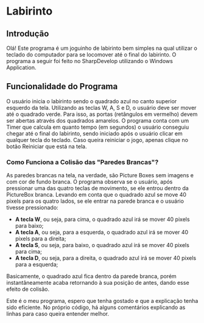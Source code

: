 # Labirinto
## Introdução
Olá! Este programa é um joguinho de labirinto bem simples na qual utilizar o teclado do computador para se locomover até o final do labirinto. O programa a seguir foi feito no SharpDevelop utilizando o Windows Application.
&nbsp;

## Funcionalidade do Programa
O usuário inicia o labirinto sendo o quadrado azul no canto superior esquerdo da tela. Utilizando as teclas W, A, S e D, o usuário deve ser mover até o quadrado verde. Para isso, as portas (retângulos em vermelho) devem ser abertas através dos quadrados amarelos. O programa conta com um Timer que calcula em quanto tempo (em segundos) o usuário conseguiu chegar até o final do labirinto, sendo iniciado após o usuário clicar em qualquer tecla do teclado. Caso queira reiniciar o jogo, apenas clique no botão Reiniciar que está na tela.

### Como Funciona a Colisão das "Paredes Brancas"?
As paredes brancas na tela, na verdade, são Picture Boxes sem imagens e com cor de fundo branca. O programa observa se o usuário, após pressionar uma das quatro teclas de movimento, se ele entrou dentro da PictureBox branca. Levando em conta que o quadrado azul se move 40 pixels para os quatro lados, se ele entrar na parede branca e o usuário tivesse pressionado:
- **A tecla W**, ou seja, para cima, o quadrado azul irá se mover 40 pixels para baixo;
- **A tecla A**, ou seja, para a esquerda, o quadrado azul irá se mover 40 pixels para a direita;
- **A tecla S**, ou seja, para baixo, o quadrado azul irá se mover 40 pixels para cima;
- **A tecla D**, ou seja, para a direita, o quadrado azul irá se mover 40 pixels para a esquerda;

Basicamente, o quadrado azul fica dentro da parede branca, porém instantâneamente acaba retornando à sua posição de antes, dando esse efeito de colisão.

Este é o meu programa, espero que tenha gostado e que a explicação tenha sido eficiente. No próprio código, há alguns comentários explicando as linhas para caso queira entender melhor.
